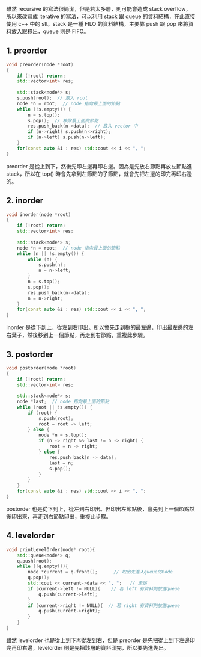 雖然 recursive 的寫法很簡潔，但是若太多層，則可能會造成 stack overflow，所以來改寫成 iterative 的寫法，可以利用 stack 跟 queue 的資料結構，在此直接使用 c++ 中的 stl。stack 是一種 FILO 的資料結構，主要靠 push 跟 pop 來將資料放入跟移出，queue 則是 FIFO。
## 1. preorder
```cpp
void preorder(node *root) 
{
    if (!root) return;
    std::vector<int> res;
    
    std::stack<node*> s;
    s.push(root);  // 放入 root
    node *n = root;  // node 指向最上面的節點
    while (!s.empty()) {
        n = s.top();
        s.pop();  // 移除最上面的節點
        res.push_back(n->data);  // 放入 vector 中
        if (n->right) s.push(n->right);
        if (n->left) s.push(n->left);
    }
    for(const auto &i : res) std::cout << i << ", ";
}
```
preorder 是從上到下，然後先印左邊再印右邊。因為是先放右節點再放左節點進 stack，所以在 top() 時會先拿到左節點的子節點，就會先把左邊的印完再印右邊的。
## 2. inorder
```cpp
void inorder(node *root) 
{
    if (!root) return;
    std::vector<int> res;
    
    std::stack<node*> s;
    node *n = root;  // node 指向最上面的節點
    while (n || !s.empty()) {
        while (n) {
            s.push(n);
            n = n->left;
        }
        n = s.top();
        s.pop();
        res.push_back(n->data);
        n = n->right;
    }
    for(const auto &i : res) std::cout << i << ", ";
}
```
inorder 是從下到上，從左到右印出。所以會先走到樹的最左邊，印出最左邊的左右葉子，然後移到上一個節點，再走到右節點，重複此步驟。
## 3. postorder
```cpp
void postorder(node *root) 
{
    if (!root) return;
    std::vector<int> res;
    
    std::stack<node*> s;
    node *last;  // node 指向最上面的節點
    while (root || !s.empty()) {
        if (root) {
            s.push(root);
            root = root -> left;
        } else {
            node *n = s.top();
            if (n -> right && last != n -> right) {
                root = n -> right;
            } else {
                res.push_back(n -> data);
                last = n;
                s.pop();
            }
        }
    }
    for(const auto &i : res) std::cout << i << ", ";
}
```
postorder 也是從下到上，從左到右印出。但印出左節點後，會先到上一個節點然後印出來，再走到右節點印出，重複此步驟。
## 4. levelorder
```cpp
void printLevelOrder(node* root){
    std::queue<node*> q;
    q.push(root);
    while (!q.empty()){
        node *current = q.front();      // 取出先進入queue的node
        q.pop();                          
        std::cout << current->data << ", ";   // 走訪
        if (current->left != NULL){    // 若 left 有資料則放進queue
            q.push(current->left);
        }
        if (current->right != NULL){  // 若 right 有資料則放進queue
            q.push(current->right);
        }
    }
}
```
雖然 levelorder 也是從上到下再從左到右，但是 preorder 是先把從上到下左邊印完再印右邊，levelorder 則是先把該層的資料印完，所以要先進先出。
